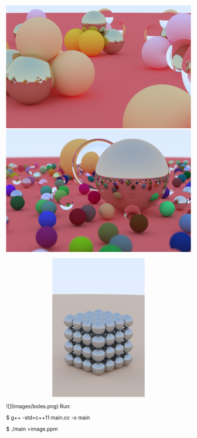 ![](images/piramides.png)
![](images/PROVA.png)
<p align="center">
<img src="images/square.png" width=50%>
</p>
![](images/boles.png)
Run:

$ g++ -std=c++11 main.cc -o main

$ ./main >image.ppm
